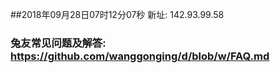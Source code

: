 ##2018年09月28日07时12分07秒 新址: 142.93.99.58
### 兔友常见问题及解答: https://github.com/wanggonging/d/blob/w/FAQ.md
